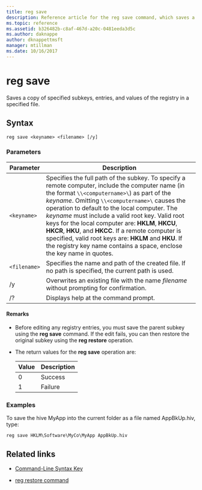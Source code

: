 ```yaml
---
title: reg save
description: Reference article for the reg save command, which saves a copy of specified subkeys, entries, and values of the registry in a specified file.
ms.topic: reference
ms.assetid: b326482b-c8af-467d-a20c-0481eeda3d5c
ms.author: daknappe
author: dknappettmsft
manager: mtillman
ms.date: 10/16/2017
---
```


# reg save

Saves a copy of specified subkeys, entries, and values of the registry in a specified file.

## Syntax

```
reg save <keyname> <filename> [/y]
```

### Parameters

| Parameter | Description |
|--|--|
| `<keyname>` | Specifies the full path of the subkey. To specify a remote computer, include the computer name (in the format `\\<computername>\`) as part of the *keyname*. Omitting `\\<computername>\` causes the operation to default to the local computer. The *keyname* must include a valid root key. Valid root keys for the local computer are: **HKLM**, **HKCU**, **HKCR**, **HKU**, and **HKCC**. If a remote computer is specified, valid root keys are: **HKLM** and **HKU**. If the registry key name contains a space, enclose the key name in quotes. |
| `<filename>` | Specifies the name and path of the created file. If no path is specified, the current path is used. |
| /y | Overwrites an existing file with the name *filename* without prompting for confirmation. |
| /? | Displays help at the command prompt. |

#### Remarks

- Before editing any registry entries, you must save the parent subkey using the **reg save** command. If the edit fails, you can then restore the original subkey using the **reg restore** operation.

- The return values for the **reg save** operation are:

    | Value | Description |
    |--|--|
    | 0 | Success |
    | 1 | Failure |

### Examples

To save the hive MyApp into the current folder as a file named AppBkUp.hiv, type:

```
reg save HKLM\Software\MyCo\MyApp AppBkUp.hiv
```

## Related links

- [Command-Line Syntax Key](command-line-syntax-key.md)

- [reg restore command](reg-restore.md)

